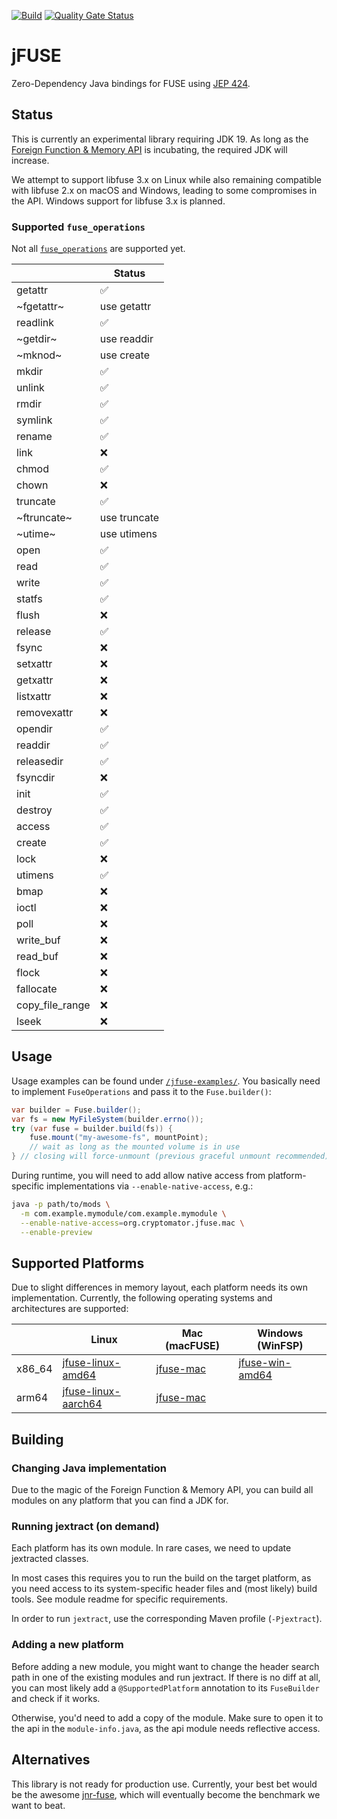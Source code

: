 [![Build](https://github.com/cryptomator/jfuse/actions/workflows/build.yml/badge.svg)](https://github.com/cryptomator/jfuse/actions/workflows/build.yml)
[![Quality Gate Status](https://sonarcloud.io/api/project_badges/measure?project=cryptomator_jfuse&metric=alert_status)](https://sonarcloud.io/summary/new_code?id=cryptomator_jfuse)

# jFUSE

Zero-Dependency Java bindings for FUSE using [JEP 424](https://openjdk.org/jeps/424).

## Status

This is currently an experimental library requiring JDK 19. As long as the [Foreign Function & Memory API](https://openjdk.org/jeps/424) is incubating, the required JDK will increase.

We attempt to support libfuse 3.x on Linux while also remaining compatible with libfuse 2.x on macOS and Windows, leading to some compromises in the API. Windows support for libfuse 3.x is planned.

### Supported `fuse_operations`

Not all [`fuse_operations`](https://libfuse.github.io/doxygen/structfuse__operations.html) are supported yet. 

|                 | Status             |
|-----------------|--------------------|
| getattr         | :white_check_mark: |
| ~fgetattr~      | use getattr        |
| readlink        | :white_check_mark: |
| ~getdir~        | use readdir        |
| ~mknod~         | use create         |
| mkdir           | :white_check_mark: |
| unlink          | :white_check_mark: |
| rmdir           | :white_check_mark: |
| symlink         | :white_check_mark: |
| rename          | :white_check_mark: |
| link            | :x:                |
| chmod           | :white_check_mark: |
| chown           | :x:                |
| truncate        | :white_check_mark: |
| ~ftruncate~     | use truncate       |
| ~utime~         | use utimens        |
| open            | :white_check_mark: |
| read            | :white_check_mark: |
| write           | :white_check_mark: |
| statfs          | :white_check_mark: |
| flush           | :x:                |
| release         | :white_check_mark: |
| fsync           | :x:                |
| setxattr        | :x:                |
| getxattr        | :x:                |
| listxattr       | :x:                |
| removexattr     | :x:                |
| opendir         | :white_check_mark: |
| readdir         | :white_check_mark: |
| releasedir      | :white_check_mark: |
| fsyncdir        | :x:                |
| init            | :white_check_mark: |
| destroy         | :white_check_mark: |
| access          | :white_check_mark: |
| create          | :white_check_mark: |
| lock            | :x:                |
| utimens         | :white_check_mark: |
| bmap            | :x:                |
| ioctl           | :x:                |
| poll            | :x:                |
| write_buf       | :x:                |
| read_buf        | :x:                |
| flock           | :x:                |
| fallocate       | :x:                |
| copy_file_range | :x:                |
| lseek           | :x:                |

## Usage

Usage examples can be found under [`/jfuse-examples/`](jfuse-examples). You basically need to implement `FuseOperations` and pass it to the `Fuse.builder()`:

```java
var builder = Fuse.builder();
var fs = new MyFileSystem(builder.errno());
try (var fuse = builder.build(fs)) {
	fuse.mount("my-awesome-fs", mountPoint);
	// wait as long as the mounted volume is in use
} // closing will force-unmount (previous graceful unmount recommended)
```

During runtime, you will need to add allow native access from platform-specific implementations via `--enable-native-access`, e.g.:

```bash
java -p path/to/mods \
  -m com.example.mymodule/com.example.mymodule \
  --enable-native-access=org.cryptomator.jfuse.mac \
  --enable-preview
```

## Supported Platforms

Due to slight differences in memory layout, each platform needs its own implementation. Currently, the following operating systems and architectures are supported:

|        | Linux                                      | Mac (macFUSE)            | Windows (WinFSP)                     |
|--------|--------------------------------------------|--------------------------|--------------------------------------|
| x86_64 | [jfuse-linux-amd64](jfuse-linux-amd64)     | [jfuse-mac](jfuse-mac)   | [jfuse-win-amd64](jfuse-win-amd64)   |
| arm64  | [jfuse-linux-aarch64](jfuse-linux-aarch64) | [jfuse-mac](jfuse-mac)   |                                      |

## Building

### Changing Java implementation

Due to the magic of the Foreign Function & Memory API, you can build all modules on any platform that you can find a JDK for.

### Running jextract (on demand)

Each platform has its own module. In rare cases, we need to update jextracted classes.

In most cases this requires you to run the build on the target platform, as you need access to its system-specific header files and (most likely) build tools. See module readme for specific requirements.

In order to run `jextract`, use the corresponding Maven profile (`-Pjextract`).

### Adding a new platform

Before adding a new module, you might want to change the header search path in one of the existing modules and run jextract. If there is no diff at all, you can most likely add a `@SupportedPlatform` annotation to its `FuseBuilder` and check if it works.

Otherwise, you'd need to add a copy of the module. Make sure to open it to the api in the `module-info.java`, as the api module needs reflective access.

## Alternatives

This library is not ready for production use. Currently, your best bet would be the awesome [jnr-fuse](https://github.com/SerCeMan/jnr-fuse), which will eventually become the benchmark we want to beat.